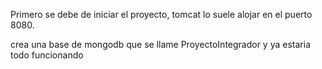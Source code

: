 Primero se debe de iniciar el proyecto, tomcat lo suele alojar en el puerto 8080.

crea una base de mongodb que se llame ProyectoIntegrador y ya estaria todo funcionando
